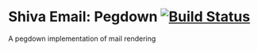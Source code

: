 # Shiva Email: Pegdown [![Build Status](https://aetheric.ci.cloudbees.com/buildStatus/icon?job=shiva-email-pegdown)](https://aetheric.ci.cloudbees.com/job/shiva-email-pegdown/)

A pegdown implementation of mail rendering

